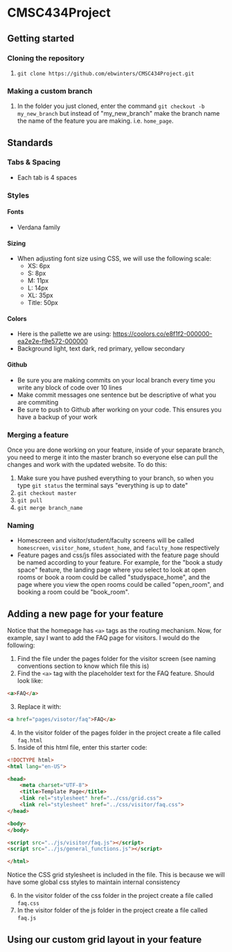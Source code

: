 # CMSC434Project

## Getting started
### Cloning the repository
1. `git clone https://github.com/ebwinters/CMSC434Project.git`
### Making a custom branch
1. In the folder you just cloned, enter the command `git checkout -b my_new_branch` but instead of "my_new_branch" make the branch name the name of the feature you are making. i.e. `home_page`. 
## Standards
### Tabs & Spacing
- Each tab is 4 spaces
### Styles
#### Fonts
- Verdana family
#### Sizing
- When adjusting font size using CSS, we will use the following scale:
    - XS: 6px
    - S: 8px
    - M: 11px
    - L: 14px
    - XL: 35px
    - Title: 50px
#### Colors
- Here is the pallette we are using: https://coolors.co/e8f1f2-000000-ea2e2e-f9e572-000000
- Background light, text dark, red primary, yellow secondary
#### Github
- Be sure you are making commits on your local branch every time you write any block of code over 10 lines
- Make commit messages one sentence but be descriptive of what you are commiting
- Be sure to push to Github after working on your code. This ensures you have a backup of your work
### Merging a feature
Once you are done working on your feature, inside of your separate branch, you need to merge it into the master branch so everyone else can pull the changes and work with the updated website. To do this:
1. Make sure you have pushed everything to your branch, so when you type `git status` the terminal says "everything is up to date"
2. `git checkout master`
3. `git pull`
4. `git merge branch_name`
### Naming
- Homescreen and visitor/student/faculty screens will be called `homescreen`, `visitor_home`, `student_home`, and `faculty_home` respectively
- Feature pages and css/js files associated with the feature page should be named according to your feature. For example, for the "book a study space" feature, the landing page where you select to look at open rooms or book a room could be called "studyspace_home", and the page where you view the open rooms could be called "open_room", and booking a room could be "book_room".

## Adding a new page for your feature
Notice that the homepage has `<a>` tags as the routing mechanism. 
Now, for example, say I want to add the FAQ page for visitors. I would do the following:
1. Find the file under the pages folder for the visitor screen (see naming conventions section to know which file this is)
2. Find the `<a>` tag with the placeholder text for the FAQ feature. Should look like:
```html
<a>FAQ</a>
```
3. Replace it with:
```html
<a href="pages/visotor/faq">FAQ</a>
```
4. In the visitor folder of the pages folder in the project create a file called `faq.html`
5. Inside of this html file, enter this starter code:
```html
<!DOCTYPE html>
<html lang="en-US">

<head>
    <meta charset="UTF-8">
    <title>Template Page</title>
    <link rel="stylesheet" href="../css/grid.css">
    <link rel="stylesheet" href="../css/visitor/faq.css">
</head>

<body>
</body>

<script src="../js/visitor/faq.js"></script>
<script src="../js/general_functions.js"></script>

</html>
```
Notice the CSS grid stylesheet is included in the file. This is because we will have some global css styles to maintain internal consistency

6. In the visitor folder of the css folder in the project create a file called `faq.css`
7. In the visitor folder of the js folder in the project create a file called `faq.js`

## Using our custom grid layout in your feature
